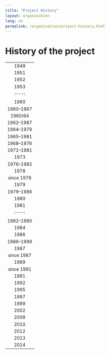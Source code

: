 ```yaml
---
title: "Project History"
layout: organisation
lang: en
permalink: /organisation/project-history.html
---
```


# History of the project

|  |
| :---: |
| 1949 | Decision to establish an International Inventory of Musical Sources through the [International Musicological Society (IMS)](http://ims-international.ch/){:target="_blank"} |
| 1951 | Decision to carry out the project in cooperation with the [International Association of Music Libraries, Music Archives and Music Documentation Centres (IAML)](http://www.iaml.info/){:target="_blank"} |
| 1952 | First conference of the Commission Mixte set up by both organizations. Elaboration of a master plan |
| 1953 | Establishment of the first secretariat in Paris. Director: François Lesure  |
| :---: |
| |![1953](/images/organisation/history-1953.png) *1st RISM meeting, Paris 1953: François Lesure, Vladimir Fedorov, Nanie Bridgman, Nino Pirotta* |
| 1960 | Zentralredaktion in Kassel established |
| 1960–1967 | Director of the Zentralredaktion: Friedrich W. Riedel |
| 1960/64 | First publications of series B:1960 B/I: François Lesure:*Recueils Imprimés XVIe-XVIIe Siècles *1964 B/II: François Lesure:*Recueils Imprimés XVIIIe Siècle* Since then more than 30 volumes have been published; see the [RISM publications](/publications.html#c2619) |
| 1962–1987 | Financial support from the City of Kassel |
| 1964–1979 | Financial support from the Ford Foundation |
| 1965–1981 | Financial support from Stiftung Volkswagenwerk Hannover |
| 1968–1976 | Director of the Zentralredaktion: Karlheinz Schlager |
| 1971–1981 | Publication of A/I: Einzeldrucke vor 1800 (Individual Prints before 1800); 9 volumes |
| 1973 | Establishment of regulations with regard to form and content for the description of manuscripts by the Advisory Research Committee |
| 1976–1982 | Director of the Zentralredaktion: Helmut Rösing |
| 1978 | Start of series A/II:Publication of the catalogue of the Fürstlich Hohenlohe-Langenburg'sche Schlossbibliothek in *Fontes* |
| since 1978 | Support from UNESCO Conseil International de la Philosophie et des Sciences Humaines |
| 1979 | Foundation of the association Internationales Quellenlexikon der Musik e.V. First publications of series C: C/IV: Cecil Hill, Katya Manor, James Siddons, Dorothy Freed, *Directory of Music Research Libraries. Volume 4: Australia, Israel, Japan, New Zealand*. Since then, 5 volumes have appeared in series C (some revised; see [RISM publications](/publications.html#c2620) |
| 1979–1986 | Publication of three special volumes: Norbert Böker-Heil, Harald Heckmann, Ilse Kindermann:*Das Tenorlied. Mehrstimmige Lieder in deutschen Quellen 1450- 1580* |
| 1980 | Inclusion of the Zentralredaktion in the "Akademienprogramm" financed by state and federal governments through the Conference of the Academies of Sciences |
| 1981 | Publication of the guidelines for series A/II in *Fontes* |
| :---: |
| |![1981](/images/organisation/history-fontes.png) *Meeting of the Commission mixte, Budapest 1981: Israel Adler, Pierluigi Petrobelli, Barry S. Brook, Clemens von Gleich, Helmut Rösing, Wolfgang Rehm, Harald Heckmann*
| 1982–1990 | Director of the Zentralredaktion: Joachim Schlichte |
| 1984 | First microfiche edition of series A/II |
| 1986 | Second microfiche edition of series A/II |
| 1986–1999 | Publication of A/I *Einzeldrucke vor 1800 (Individual Prints before 1800): Addenda et Corrigenda* (4 volumes) |
| 1987 | Zentralredaktion moves to Frankfurt am Main, Stadt- und Universitätsbibliothek at Goethe Universität |
| since 1987 | Financial support from the City of Frankfurt |
| 1989 | Publication of INFO-RISM No. 1 |
| since 1991 | Director of the Zentralredaktion: Klaus Keil |
| 1991 | Establishment of a subcommission of the Commission Mixte for libretti. Transfer of approx. 90,000 entries from series A/II to the PIKaDo program by RISM Germany |
| 1992 | Publication of *Libretti in deutschen Bibliotheken. Katalog der gedruckten Texte zu Opern, Oratorien, Kantaten, Schuldramen, Balletten und Gelegenheitskompositionen von den Anfängen bis zur Mitte des 19. Jahrhunderts*. Microfiche edition |
| 1995 | First CD-ROM edition of series A/II (K.G. Saur). New editions annually until 2008. |
| 1997 | First version of internet database of series A/II. A joint project of the RISM Zentralredaktion and the U.S. RISM Office at Harvard University. |
| 1999 | Publication of the RISM library sigla as a complete index |
| 2002 | International congress: **Scientific and Technological Challenges of Musicological Source Research at International Level — 50 Years RISM**.Second version of internet database of Series A/IIwith biannual updates. Provider: National Information Services Corporation (NISC USA) |
| 2008 | Database offered through EBSCO |
| 2010 | Databased launched online free of charge with monthly updates |
| 2012 | International conference: **[Music Documentation in Libraries, Scholarship, and Practice](/publications/music-documentation-2012.html)** |
| 2013 | RISM data offered as open data |
| 2014 | RISM data offered as linked open data |